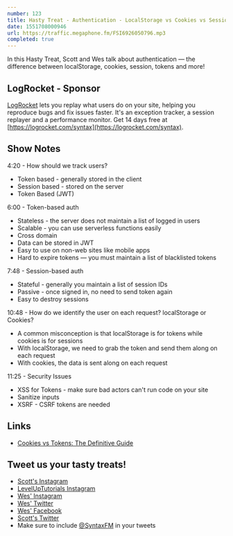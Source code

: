 ```yaml
---
number: 123
title: Hasty Treat - Authentication - LocalStorage vs Cookies vs Sessions vs Tokens
date: 1551708000946
url: https://traffic.megaphone.fm/FSI6926050796.mp3
completed: true
---
```


In this Hasty Treat, Scott and Wes talk about authentication — the difference between localStorage, cookies, session, tokens and more!

## LogRocket - Sponsor

[LogRocket](https://logrocket.com/syntax) lets you replay what users do on your site, helping you reproduce bugs and fix issues faster. It's an exception tracker, a session replayer and a performance monitor. Get 14 days free at [https://logrocket.com/syntax](https://logrocket.com/syntax).

## Show Notes

4:20 - How should we track users?

* Token based - generally stored in the client
* Session based - stored on the server 
* Token Based (JWT)

6:00 - Token-based auth

* Stateless - the server does not maintain a list of logged in users
* Scalable - you can use serverless functions easily
* Cross domain
* Data can be stored in JWT
* Easy to use on non-web sites like mobile apps
* Hard to expire tokens — you must maintain a list of blacklisted tokens

7:48 - Session-based auth 

* Stateful - generally you maintain a list of session IDs
* Passive - once signed in, no need to send token again
* Easy to destroy sessions

10:48 - How do we identify the user on each request? localStorage or Cookies?

* A common misconception is that localStorage is for tokens while cookies is for sessions
* With localStorage, we need to grab the token and send them along on each request
* With cookies, the data is sent along on each request

11:25 - Security Issues

* XSS for Tokens - make sure bad actors can't run code on your site
* Sanitize inputs
* XSRF - CSRF tokens are needed

## Links
* [Cookies vs Tokens: The Definitive Guide](https://dzone.com/articles/cookies-vs-tokens-the-definitive-guide)

## Tweet us your tasty treats!
* [Scott's Instagram](https://www.instagram.com/stolinski/)
* [LevelUpTutorials Instagram](https://www.instagram.com/LevelUpTutorials/)
* [Wes' Instagram](https://www.instagram.com/wesbos/)
* [Wes' Twitter](https://twitter.com/wesbos)
* [Wes' Facebook](https://www.facebook.com/wesbos.developer)
* [Scott's Twitter](https://twitter.com/stolinski)
* Make sure to include [@SyntaxFM](https://twitter.com/SyntaxFM) in your tweets

